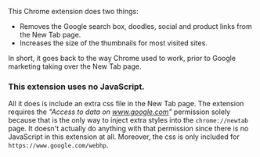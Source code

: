 This Chrome extension does two things:

 * Removes the Google search box, doodles, social and product links from the New Tab page.
 * Increases the size of the thumbnails for most visited sites.
 
In short, it goes back to the way Chrome used to work, prior to Google marketing taking over the New Tab page.

### This extension uses no JavaScript.

All it does is include an extra css file in the New Tab page. The extension requires the _"Access to data on www.google.com"_ permission solely because that is the only way to inject extra styles into the `chrome://newtab` page. It doesn't actually do anything with that permission since there is no JavaScript in this extension at all. Moreover, the css is only included for `https://www.google.com/webhp`.
